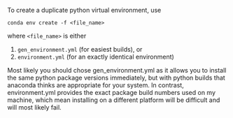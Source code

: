 To create a duplicate python virtual environment, use
```
conda env create -f <file_name>
```
where `<file_name>` is either
1. `gen_environment.yml` (for easiest builds), or
2. `environment.yml` (for an exactly identical environment)

Most likely you should chose gen_environment.yml as it allows you to install the
same python package versions immediately, but with python builds that anaconda
thinks are appropriate for your system. In contrast, environment.yml provides
the exact package build numbers used on my machine, which mean installing on a
different platform will be difficult and will most likely fail.
